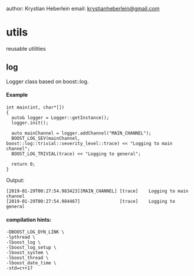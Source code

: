 author: Krystian Heberlein
email: krystianheberlein@gmail.com

# utils
reusable utilities

## log
Logger class based on boost::log.

#### Example
```
int main(int, char*[])
{
  auto& logger = Logger::getInstance();
  logger.init();

  auto mainChannel = logger.addChannel("MAIN_CHANNEL");
  BOOST_LOG_SEV(mainChannel, boost::log::trivial::severity_level::trace) << "Logging to main channel";
  BOOST_LOG_TRIVIAL(trace) << "Logging to general";

  return 0;
}
```

Output:
```
[2019-01-29T00:27:54.983423][MAIN_CHANNEL] [trace]    Logging to main channel
[2019-01-29T00:27:54.984467]               [trace]    Logging to general
```
#### compilation hints:
```
-DBOOST_LOG_DYN_LINK \
-lpthread \
-lboost_log \
-lboost_log_setup \
-lboost_system \
-lboost_thread \
-lboost_date_time \
-std=c++17
```
